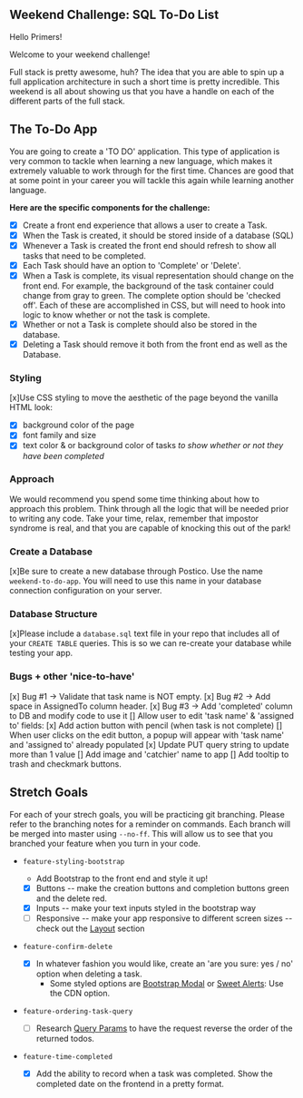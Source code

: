 
## Weekend Challenge: SQL To-Do List

Hello Primers! 

Welcome to your weekend challenge!

Full stack is pretty awesome, huh? The idea that you are able to spin up a full application architecture in such a short time is pretty incredible. This weekend is all about showing us that you have a handle on each of the different parts of the full stack. 

## The To-Do App

You are going to create a 'TO DO' application. This type of application is very common to tackle when learning a new language, which makes it extremely valuable to work through for the first time. Chances are good that at some point in your career you will tackle this again while learning another language.

**Here are the specific components for the challenge:**

* [x] Create a front end experience that allows a user to create a Task.
* [x] When the Task is created, it should be stored inside of a database (SQL)
* [x] Whenever a Task is created the front end should refresh to show all tasks that need to be completed.
* [x] Each Task should have an option to 'Complete' or 'Delete'.
* [x] When a Task is complete, its visual representation should change on the front end. For example, the background of the task container could change from gray to green. The complete option should be  'checked off'. Each of these are accomplished in CSS, but will need to hook into logic to know whether or not the task is complete.
* [x] Whether or not a Task is complete should also be stored in the database.
* [x] Deleting a Task should remove it both from the front end as well as the Database.

### Styling

[x]Use CSS styling to move the aesthetic of the page beyond the vanilla HTML look:

* [x] background color of the page
* [x] font family and size
* [x] text color & or background color of tasks *to show whether or not they have been completed*

### Approach

We would recommend you spend some time thinking about how to approach this problem. Think through all the logic that will be needed prior to writing any code. Take your time, relax, remember that impostor syndrome is real, and that you are capable of knocking this out of the park!

### Create a Database

[x]Be sure to create a new database through Postico. Use the name `weekend-to-do-app`. You will need to use this name in your database connection configuration on your server.

### Database Structure

[x]Please include a `database.sql` text file in your repo that includes all of your `CREATE TABLE` queries. This is so we can re-create your database while testing your app.

### Bugs + other 'nice-to-have'

[x] Bug #1 -> Validate that task name is NOT empty.
[x] Bug #2 -> Add space in AssignedTo column header.
[x] Bug #3 -> Add 'completed' column to DB and modify code to use it
[] Allow user to edit 'task name' & 'assigned to' fields:
  [x] Add action button with pencil (when task is not complete)
  [] When user clicks on the edit button, a popup will appear with 'task name' and 'assigned to' already populated
  [x] Update PUT query string to update more than 1 value
[] Add image and 'catchier' name to app
[] Add tooltip to trash and checkmark buttons.

## Stretch Goals

For each of your strech goals, you will be practicing git branching. Please refer to the branching notes for a reminder on commands. Each branch will be merged into master using `--no-ff`. This will allow us to see that you branched your feature when you turn in your code.

* `feature-styling-bootstrap` 

  * Add Bootstrap to the front end and style it up!
  * [x] Buttons -- make the creation buttons and completion buttons green and the delete red.
  * [x] Inputs -- make your text inputs styled in the bootstrap way
  * [ ] Responsive -- make your app responsive to different screen sizes -- check out the [Layout](https://getbootstrap.com/docs/4.1/layout/overview/) section

* `feature-confirm-delete`

  * [x]  In whatever fashion you would like, create an 'are you sure: yes / no' option when deleting a task.
        - Some styled options are [Bootstrap Modal](https://getbootstrap.com/docs/4.0/components/modal/) or [Sweet Alerts](https://sweetalert.js.org/guides/): Use the CDN option.

* `feature-ordering-task-query` 

  * [ ]  Research [Query Params](https://expressjs.com/en/api.html#req.query) to have the request reverse the order of the returned todos. 

* `feature-time-completed` 

  * [x]  Add the ability to record when a task was completed. Show the completed date on the frontend in a pretty format.

